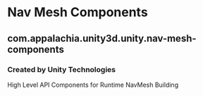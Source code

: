 # Nav Mesh Components
## com.appalachia.unity3d.unity.nav-mesh-components
### Created by Unity Technologies

High Level API Components for Runtime NavMesh Building